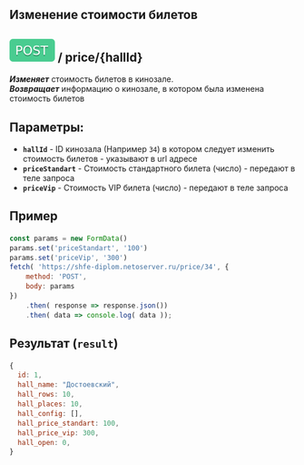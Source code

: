 ## Изменение стоимости билетов

## ![POST](../img/post.svg) / price/{hallId}

**_Изменяет_** стоимость билетов в кинозале.  
**_Возвращает_** информацию о кинозале, в котором была изменена стоимость билетов

## Параметры:

- **`hallId`** - ID кинозала  (Например `34`) в котором следует изменить стоимость билетов - указывают в url адресе
- **`priceStandart`** - Стоимость стандартного билета (число) - передают в теле запроса
- **`priceVip`** - Стоимость VIP билета (число) - передают в теле запроса

## Пример

```javascript
const params = new FormData()
params.set('priceStandart', '100')
params.set('priceVip', '300')
fetch( 'https://shfe-diplom.netoserver.ru/price/34', {
    method: 'POST',
    body: params 
})
    .then( response => response.json())
    .then( data => console.log( data ));
```

## Результат (`result`)
```javascript  
{
  id: 1,
  hall_name: "Достоевский",
  hall_rows: 10, 
  hall_places: 10, 
  hall_config: [], 
  hall_price_standart: 100, 
  hall_price_vip: 300, 
  hall_open: 0,
}   
```
